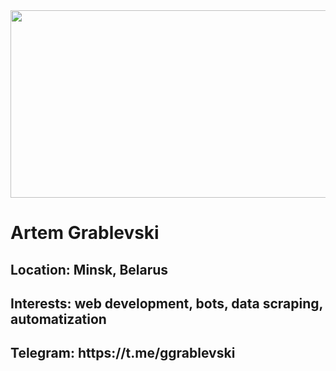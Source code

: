 
<div align="center">
  <img src="https://media.giphy.com/media/dWesBcTLavkZuG35MI/giphy.gif" width="600" height="300"/>
</div>
<h1>
  Artem Grablevski
</h1>
<h2>
  Location: Minsk, Belarus
</h2>
<h2>
  Interests: web development, bots, data scraping, automatization
</h2>
<h2>
  Telegram: https://t.me/ggrablevski
</h2>
